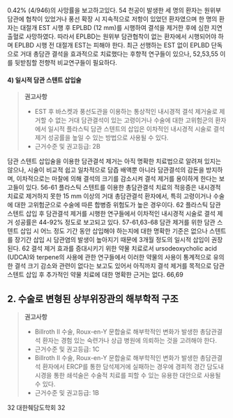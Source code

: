 0.42% (4/946)의 사망률을 보고하고있다. 54 천공이 발생한 세 명의 환자는 원위부 담관에 협착이 있었거나 풍선 확장 시 지속적으로 저항이 있었던 환자였으며 한 명의 환자는 대절개 EST 시행 후 EPLBD (12 mm)를 시행하여 결석을 제거한 후에 심한 지연 출혈로 사망하였다. 따라서 EPLBD는 원위부 담관협착이 없는 환자에서 시행되어야 하며 EPLBD 시행 전 대절개 EST는 피해야 한다. 최근 선행하는 EST 없이 EPLBD 단독으로 거대 총담관 결석을 효과적으로 치료했다는 후향적 연구들이 있으나, 52,53,55 이를 뒷받침할 전향적 비교연구들이 필요하다.

#### 4) 일시적 담관 스텐트 삽입술

> **권고사항**
> - EST 후 바스켓과 풍선도관을 이용하는 통상적인 내시경적 결석 제거술로 제거할 수 없는 거대 담관결석이 있는 고령이거나 수술에 대한 고위험군의 환자에서 일시적 플라스틱 담관 스텐트의 삽입은 이차적인 내시경적 시술로 결석 제거 성공률을 높일 수 있는 방법으로 사용될 수 있다.
> - 근거수준 및 권고등급: 2B

담관 스텐트 삽입술을 이용한 담관결석 제거는 아직 명확한 치료법으로 알려져 있지는 않으나, 시술이 비교적 쉽고 일차적으로 담즙 배액뿐 아니라 담관결석의 감돈을 방지하며, 이차적으로는 마찰에 의해 결석의 크기를 감소시켜 결석 제거를 용이하게 한다는 보고들이 있다. 56-61 플라스틱 스텐트를 이용한 총담관결석 치료의 적응증은 내시경적 치료로 제거하지 못한 15 mm 이상의 거대 총담관결석 환자에서, 특히 고령이거나 수술에 대한 고위험군으로 수술에 따른 합병증 위험도가 높은 경우이다. 62 플라스틱 담관 스텐트 삽입 후 담관결석 제거를 시행한 연구들에서 이차적인 내시경적 시술로 결석 제거 성공률은 44-92% 정도로 보고되고 있다. 57-61,63-68 담관 제거를 위한 담관 스텐트 삽입 시 어느 정도 기간 동안 삽입해야 하는지에 대한 명확한 기준은 없으나 스텐트를 장기간 삽입 시 담관염의 발생이 높아지기 때문에 3개월 정도의 일시적 삽입이 권장된다. 62 결석 제거 효과를 증대시키기 위한 약물 치료로서 ursodeoxycholic acid (UDCA)와 terpene의 사용에 관한 연구들에서 이러한 약물의 사용이 통계적으로 유의한 결석 크기 감소와 관련이 없다는 보고도 있어서 아직까지 결석 제거를 목적으로 담관 스텐트 삽입 후 추가적인 약물 치료에 대한 명확한 근거는 없다. 66,69

## 2. 수술로 변형된 상부위장관의 해부학적 구조

> **권고사항**
> - Billroth II 수술, Roux-en-Y 문합술로 해부학적인 변화가 발생한 총담관결석 환자는 경험 있는 숙련가나 상급 병원에 의뢰하는 것을 고려해야 한다.
> - 근거수준 및 권고등급: 1C
> - Billroth II 수술, Roux-en-Y 문합술로 해부학적인 변화가 발생한 총담관결석 환자에서 ERCP를 통한 담석제거에 실패하는 경우에 경피적 경간 담도내시경을 통한 쇄석술은 수술적 치료를 피할 수 있는 유용한 대안으로 사용될 수 있다.
> - 근거수준 및 권고등급: 1B

32 대한췌담도학회
<PAGE>32
